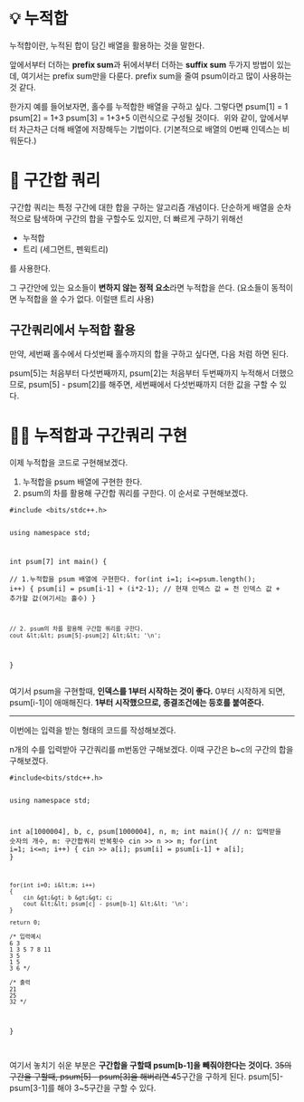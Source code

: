 <h1 id="💡-누적합">💡 누적합</h1>
<p>누적합이란, 누적된 합이 담긴 배열을 활용하는 것을 말한다.</p>
<p>앞에서부터 더하는 <strong>prefix sum</strong>과 뒤에서부터 더하는 <strong>suffix sum</strong>
두가지 방법이 있는데, 여기서는 prefix sum만을 다룬다.
prefix sum을 줄여 psum이라고 많이 사용하는 것 같다.</p>
<blockquote>
</blockquote>
<p>한가지 예를 들어보자면, 홀수를 누적합한 배열을 구하고 싶다.
그렇다면 
psum[1] = 1 
psum[2] = 1+3
psum[3] = 1+3+5
이런식으로 구성될 것이다.
<img alt="" src="https://velog.velcdn.com/images/tmddn131/post/0a36714a-f564-4b62-83e3-73daef2ade5a/image.jpg" />
위와 같이, 앞에서부터 차근차근 더해 배열에 저장해두는 기법이다. 
(기본적으로 배열의 0번째 인덱스는 비워둔다.)</p>
<h1 id="🔢-구간합-쿼리">🔢 구간합 쿼리</h1>
<p>구간합 쿼리는 특정 구간에 대한 합을 구하는 알고리즘 개념이다.
단순하게 배열을 순차적으로 탐색하며 구간의 합을 구할수도 있지만, 더 빠르게 구하기 위해선</p>
<ul>
<li>누적합</li>
<li>트리 (세그먼트, 펜윅트리)</li>
</ul>
<p>를 사용한다.</p>
<p>그 구간안에 있는 요소들이 <strong>변하지 않는 정적 요소</strong>라면 누적합을 쓴다.
(요소들이 동적이면 누적합을 쓸 수가 없다. 이럴땐 트리 사용)</p>
<h2 id="구간쿼리에서-누적합-활용">구간쿼리에서 누적합 활용</h2>
<p>만약, 세번째 홀수에서 다섯번째 홀수까지의 합을 구하고 싶다면, 다음 처럼 하면 된다.
<img alt="" src="https://velog.velcdn.com/images/tmddn131/post/64b0c069-f194-4fbc-b2f7-910531825322/image.jpg" /></p>
<p>psum[5]는 처음부터 다섯번째까지, psum[2]는 처음부터 두번째까지 누적해서 더했으므로,
psum[5] - psum[2]를 해주면, 세번째에서 다섯번째까지 더한 값을 구할 수 있다.</p>
<h1 id="✍🏻-누적합과-구간쿼리-구현">✍🏻 누적합과 구간쿼리 구현</h1>
<p>이제 누적합을 코드로 구현해보겠다.</p>
<ol>
<li>누적합을 psum 배열에 구현한 한다.</li>
<li>psum의 차를 활용해 구간합 쿼리를 구한다.
이 순서로 구현해보겠다.</li>
</ol>
<pre><code>#include &lt;bits/stdc++.h&gt;

using namespace std;

int psum[7]
int main()
{    
    // 1.누적합을 psum 배열에 구현한다.
    for(int i=1; i&lt;=psum.length(); i++)
    {
        psum[i] = psum[i-1] + (i*2-1);
    // 현재 인덱스 값 = 전 인덱스 값 + 추가할 값(여기서는 홀수)
    }

    // 2. psum의 차를 활용해 구간합 쿼리를 구한다.
    cout &lt;&lt; psum[5]-psum[2] &lt;&lt; '\n';
}</code></pre><p>여기서 psum을 구현할때, <strong>인덱스를 1부터 시작하는 것이 좋다.</strong>
0부터 시작하게 되면, psum[i-1]이 애매해진다.
<strong>1부터 시작했으므로, 종결조건에는 등호를 붙여준다.</strong></p>
<hr />
<p>이번에는 입력을 받는 형태의 코드를 작성해보겠다.</p>
<p>n개의 수를 입력받아 구간쿼리를 m번동안 구해보겠다.
이때 구간은 b~c의 구간의 합을 구해보겠다.</p>
<pre><code>#include&lt;bits/stdc++.h&gt;

using namespace std;

int a[1000004], b, c, psum[1000004], n, m;
int main(){
    // n: 입력받을 숫자의 개수, m: 구간합쿼리 반복횟수
    cin &gt;&gt; n &gt;&gt; m;
    for(int i=1; i&lt;=n; i++)
    {
        cin &gt;&gt; a[i];
        psum[i] = psum[i-1] + a[i];
    }

    for(int i=0; i&lt;m; i++)
    {
        cin &gt;&gt; b &gt;&gt; c;
        cout &lt;&lt; psum[c] - psum[b-1] &lt;&lt; '\n';
    }

    return 0;

    /* 입력예시
    6 3
    1 3 5 7 8 11
    3 5
    1 5
    3 6 */

    /* 출력
    21
    25
    32 */    

}</code></pre><p><img alt="" src="https://velog.velcdn.com/images/tmddn131/post/9d086729-c1b9-4131-902d-d6d6441ad1b1/image.png" /></p>
<p>여기서 놓치기 쉬운 부분은
<strong>구간합을 구할때 psum[b-1]을 빼줘야한다는 것이다.</strong>
3<del>5의 구간을 구할때, psum[5] - psum[3]을 해버리면 4</del>5구간을 구하게 된다.
psum[5]-psum[3-1]를 해야 3~5구간을 구할 수 있다.</p>